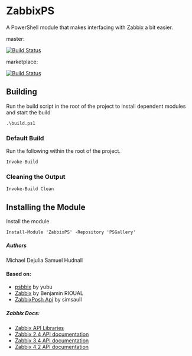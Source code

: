 # ZabbixPS

A PowerShell module that makes interfacing with Zabbix a bit easier.

master:

[![Build Status](https://dev.azure.com/michaeldejulia/ZabbixPS/_apis/build/status/ZabbixPS?branchName=master&stageName=Build)](https://dev.azure.com/michaeldejulia/ZabbixPS/_build/latest?definitionId=12&branchName=master)

marketplace:

[![Build Status](https://dev.azure.com/michaeldejulia/ZabbixPS/_apis/build/status/ZabbixPS?branchName=master&stageName=Prod)](https://dev.azure.com/michaeldejulia/ZabbixPS/_build/latest?definitionId=12&branchName=master)

## Building

Run the build script in the root of the project to install dependent modules and start the build

    .\build.ps1

### Default Build

Run the following within the root of the project.

    Invoke-Build

### Cleaning the Output

    Invoke-Build Clean

## Installing the Module

Install the module

    Install-Module 'ZabbixPS' -Repository 'PSGallery'

##### Authors

Michael Dejulia
Samuel Hudnall
#### Based on:

- [psbbix](https://github.com/yubu/psbbix-zabbix-api) by yubu
- [Zabbix](https://onedrive.live.com/?cid=3b909e9df5dc497a&id=3B909E9DF5DC497A%213668&ithint=folder,psm1&authkey=!AJrwHxfukZT-ueA) by Benjamin RIOUAL
- [ZabbixPosh Api](https://zabbixposhapi.codeplex.com/) by simsaull

##### Zabbix Docs:

- [Zabbix API Libraries](http://zabbix.org/wiki/Docs/api/libraries)
- [Zabbix 2.4 API documentation](https://www.zabbix.com/documentation/2.4/manual/api)
- [Zabbix 3.4 API documentation](https://www.zabbix.com/documentation/3.4/manual/api)
- [Zabbix 4.2 API documentation](https://www.zabbix.com/documentation/4.2/manual/api)
